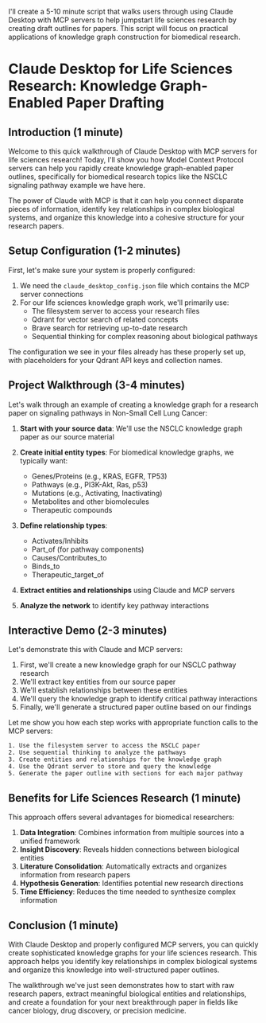I'll create a 5-10 minute script that walks users through using Claude Desktop with MCP servers to help jumpstart life sciences research by creating draft outlines for papers. This script will focus on practical applications of knowledge graph construction for biomedical research.

# Claude Desktop for Life Sciences Research: Knowledge Graph-Enabled Paper Drafting

## Introduction (1 minute)

Welcome to this quick walkthrough of Claude Desktop with MCP servers for life sciences research! Today, I'll show you how Model Context Protocol servers can help you rapidly create knowledge graph-enabled paper outlines, specifically for biomedical research topics like the NSCLC signaling pathway example we have here.

The power of Claude with MCP is that it can help you connect disparate pieces of information, identify key relationships in complex biological systems, and organize this knowledge into a cohesive structure for your research papers.

## Setup Configuration (1-2 minutes)

First, let's make sure your system is properly configured:

1. We need the `claude_desktop_config.json` file which contains the MCP server connections
2. For our life sciences knowledge graph work, we'll primarily use:
   - The filesystem server to access your research files
   - Qdrant for vector search of related concepts
   - Brave search for retrieving up-to-date research
   - Sequential thinking for complex reasoning about biological pathways

The configuration we see in your files already has these properly set up, with placeholders for your Qdrant API keys and collection names.

## Project Walkthrough (3-4 minutes)

Let's walk through an example of creating a knowledge graph for a research paper on signaling pathways in Non-Small Cell Lung Cancer:

1. **Start with your source data**: We'll use the NSCLC knowledge graph paper as our source material

2. **Create initial entity types**: For biomedical knowledge graphs, we typically want:
   - Genes/Proteins (e.g., KRAS, EGFR, TP53)
   - Pathways (e.g., PI3K-Akt, Ras, p53)
   - Mutations (e.g., Activating, Inactivating)
   - Metabolites and other biomolecules
   - Therapeutic compounds

3. **Define relationship types**:
   - Activates/Inhibits
   - Part_of (for pathway components)
   - Causes/Contributes_to
   - Binds_to
   - Therapeutic_target_of

4. **Extract entities and relationships** using Claude and MCP servers

5. **Analyze the network** to identify key pathway interactions

## Interactive Demo (2-3 minutes)

Let's demonstrate this with Claude and MCP servers:

1. First, we'll create a new knowledge graph for our NSCLC pathway research
2. We'll extract key entities from our source paper
3. We'll establish relationships between these entities
4. We'll query the knowledge graph to identify critical pathway interactions
5. Finally, we'll generate a structured paper outline based on our findings

Let me show you how each step works with appropriate function calls to the MCP servers:

```
1. Use the filesystem server to access the NSCLC paper
2. Use sequential thinking to analyze the pathways
3. Create entities and relationships for the knowledge graph
4. Use the Qdrant server to store and query the knowledge
5. Generate the paper outline with sections for each major pathway
```

## Benefits for Life Sciences Research (1 minute)

This approach offers several advantages for biomedical researchers:

1. **Data Integration**: Combines information from multiple sources into a unified framework
2. **Insight Discovery**: Reveals hidden connections between biological entities
3. **Literature Consolidation**: Automatically extracts and organizes information from research papers
4. **Hypothesis Generation**: Identifies potential new research directions
5. **Time Efficiency**: Reduces the time needed to synthesize complex information

## Conclusion (1 minute)

With Claude Desktop and properly configured MCP servers, you can quickly create sophisticated knowledge graphs for your life sciences research. This approach helps you identify key relationships in complex biological systems and organize this knowledge into well-structured paper outlines.

The walkthrough we've just seen demonstrates how to start with raw research papers, extract meaningful biological entities and relationships, and create a foundation for your next breakthrough paper in fields like cancer biology, drug discovery, or precision medicine.